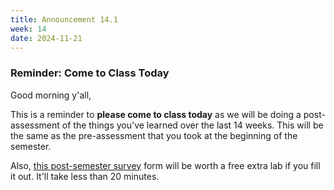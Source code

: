 ```yaml
---
title: Announcement 14.1
week: 14
date: 2024-11-21
---
```


### Reminder: Come to Class Today
Good morning y'all,

This is a reminder to **please come to class today** as we will be doing a post-assessment of the things you've learned over the last 14 weeks. This will be the same as the pre-assessment that you took at the beginning of the semester.

Also, [this post-semester survey](http://goo.gle/GIR2024-PostSurvey) form will be worth a free extra lab if you fill it out. It'll take less than 20 minutes.
